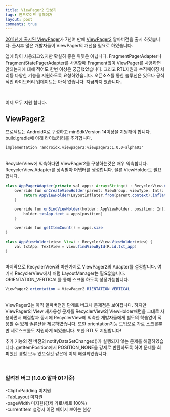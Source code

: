 ```yaml
---
title: ViewPager2 맛보기
tags: 안드로이드 뷰페이저
layout: post
comments: true
---
```


[2011년에 출시된 ViewPager](https://android-developers.googleblog.com/2011/08/horizontal-view-swiping-with-viewpager.html)가 7년여 만에 [ViewPager2](https://developer.android.com/jetpack/androidx/releases/viewpager2#1.0.0-alpha01) 알파버전을 출시 하였습니다. 출시후 많은 개발자들이 ViewPager의 개선을 필요로 하였습니다.

앱에 많이 사용되고있지만 확실히 좋은 위젯은 아닙니다. FragmentPagerAdapter나 FragmentStatePagerAdapter를 사용할때 Fragment없이 ViewPager를 사용하면 안되는지에 대해 적어도 한번 이상은 궁금했었습니다. 
그리고 RTL지원과 수직페이징 처리등 다양한 기능을 지원하도록 요청하였습니다. 오픈소스를 통한 솔루션은 있으나 공식적인 라이브러리 업데이트는 아직 없습니다. 지금까지 였습니다..  

<br>

이제 모두 지원 합니다.  
## ViewPager2  

프로젝트는 AndroidX로 구성하고 minSdkVersion 14이상을 지원해야 합니다.
build.gradle에 아래 라이브러리를 추가합니다.
```xml
implementation 'androidx.viewpager2:viewpager2:1.0.0-alpha01'
```

<br>
RecyclerView에 익숙하다면 ViewPager2를 구성하는것은 매우 익숙합니다. RecyclerView.Adapter를 상속받아 어댑터를 생성합니다. 물론 ViewHolder도 필요합니다.  

```java
class AppPagerAdapter(private val apps: Array<String>) : RecyclerView.Adapter<AppViewHolder>() {
    override fun onCreateViewHolder(parent: ViewGroup, viewType: Int): AppViewHolder {
        return AppViewHolder(LayoutInflater.from(parent.context).inflate(R.layout.app_pager_item, parent, false))
    }

    override fun onBindViewHolder(holder: AppViewHolder, position: Int) {
        holder.txtApp.text = apps[position]
    }

    override fun getItemCount() = apps.size
}

class AppViewHolder(view: View) : RecyclerView.ViewHolder(view) {
    val txtApp: TextView = view.findViewById(R.id.txt_app)
}
```

<br>
마지막으로 RecyclerView와 마찬가지로 ViewPager2의 Adapter를 설정합니다. 여기서 RecyclerView에서 처럼 LayoutManager는 필요없습니다. ORIENTATION_VERTICAL를 통해 스크롤 하도록 성정가능합니다.  

```java
ViewPager2.orientation = ViewPager2.RIENTATION_VERTICAL
```

<br>
ViewPager2는 아직 알파버전인 단계로 버그나 문제점은 보여집니다. 하지만 ViewPager의 View 재사용성 문제를 RecyclerView의 ViewHolder패턴을 그대로 사용하면서 해결함과 동시에 RecyclerView에 익숙한 개발자들에게 별도의 학습없이 적용할 수 있게 솔류션을 제공하였습니다. 또한 orientation기능 도입으로 가로 스크롤뿐만 세로스크롤도 지원하게 되었습니다. 또한 RTL도 지원합니다!  

추가 기능외 전 버전의 notifyDataSetChanged()가 실행되지 않는 문제를 해결하였습니다. getItemPosition에서 POSITION_NONE을 강제로 반환하도록 하여 문제를 회피했던 경험 모두 있으실것 같은데 이제 해결되었습니다.  

<br>

### 알려진 버그 (1.0.0 알파 01기준)  
-ClipToPadding 미지원  
-TabLayout 미지원  
-pageWidth 미지원(강제 가로/세로 100%)  
-currentItem 설정시 이전 페이지 보이는 현상  
